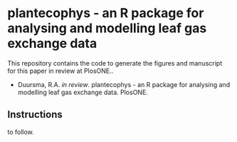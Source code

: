 
# plantecophys - an R package for analysing and modelling leaf gas exchange data

This repository contains the code to generate the figures and manuscript for this paper in review at PlosONE..

- Duursma, R.A. *in review*. plantecophys - an R package for analysing and modelling leaf gas exchange data. PlosONE.


## Instructions

to follow.

